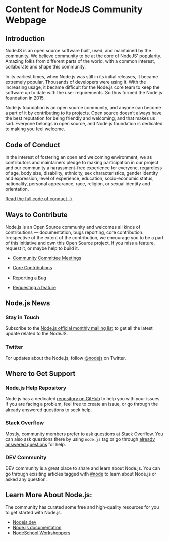 # Content for NodeJS Community Webpage

## Introduction

NodeJS is an open source software built, used, and maintained by the community. We believe community to be at the core of NodeJS' popularity. Amazing folks from different parts of the world, with a common interest, collaborate and shape this community.

In its earliest times, when Node.js was still in its initial releases, it became extremely popular. Thousands of developers were using it. With the increasing usage, it became difficult for the Node.js core team to keep the software up to date with the user requirements. So thus formed the Node.js foundation in 2015.

Node.js foundation is an open source community, and anyone can become a part of it by contributing to its projects. Open source doesn’t always have the best reputation for being friendly and welcoming, and that makes us sad. Everyone belongs in open source, and Node.js foundation is dedicated to making you feel welcome.

## Code of Conduct

In the interest of fostering an open and welcoming environment, we as contributors and maintainers pledge to making participation in our project and our community a harassment-free experience for everyone, regardless of age, body size, disability, ethnicity, sex characteristics, gender identity and expression, level of experience, education, socio-economic status, nationality, personal appearance, race, religion, or sexual identity and orientation.

[Read the full code of conduct →](https://github.com/nodejs/admin/blob/master/CODE_OF_CONDUCT.md)

## Ways to Contribute

Node.js is an Open Source community and welcomes all kinds of contributions — documentation, bugs reporting, core contribution. Irrespective of the extent of the contribution, we encourage you to be a part of this initiative and own this Open Source project. If you miss a feature, request it, or maybe help to build it.

- [Community Committee Meetings](https://github.com/nodejs/community-committee)

- [Core Contributions](https://github.com/nodejs/node)

- [Reporting a Bug](https://github.com/nodejs/node/issues)

- [Requesting a feature](https://github.com/nodejs/node/issues)


## Node.js News

### Stay in Touch

Subscribe to the [Node.js official monthly mailing list](https://us14.campaign-archive.com/home/?u=c7c2e114a827812354112c23b&id=f006b61f29) to get all the latest update related to the NodeJS.

### Twitter

For updates about the Node.js, follow [@nodejs](https://twitter.com/nodejs)  on Twitter.

## Where to Get Support

### Node.js Help Repository

Node.js has a dedicated [repository on GitHub](https://github.com/nodejs/help) to help you with your issues. If you are facing a problem, feel free to create an issue, or go through the already answered questions to seek help.

### Stack Overflow

Mostly, community members prefer to ask questions at Stack Overflow. You can also ask questions there by using `node.js` tag or go through [already answered questions](https://stackoverflow.com/tags/node.js) for help.

### DEV Community

DEV community is a great place to share and learn about Node.js. You can go through exisiting articles tagged with [#node](https://dev.to/t/node) to learn about Node.js or asked any question.

## Learn More About Node.js:

The community has curated some free and high-quality resources for you to get started with Node.js.

* [Nodejs.dev](https://nodejs.dev/) 
* [Node.js documentation](https://nodejs.org/en/docs/) 
* [NodeSchool Workshoppers](https://nodeschool.io/#workshoppers)
